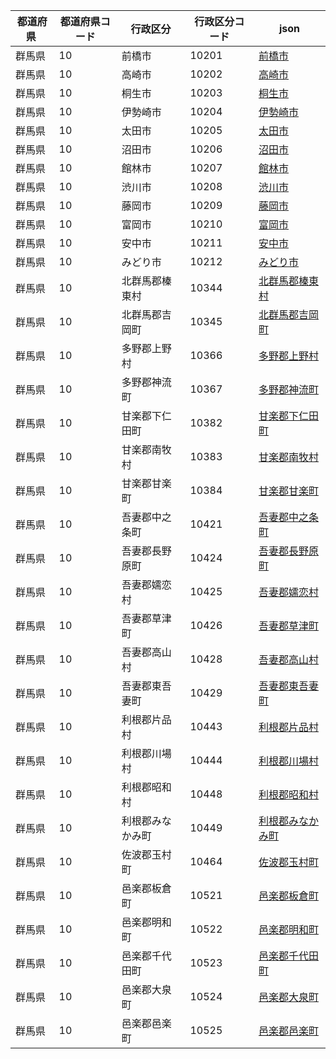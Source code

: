 |  都道府県  | 都道府県コード | 行政区分 | 行政区分コード | json |
|-----------|--------------|--------- |--------------|------|
| 群馬県 | 10 | 前橋市 | 10201 | [前橋市](/geojson/10/10201.json) |
| 群馬県 | 10 | 高崎市 | 10202 | [高崎市](/geojson/10/10202.json) |
| 群馬県 | 10 | 桐生市 | 10203 | [桐生市](/geojson/10/10203.json) |
| 群馬県 | 10 | 伊勢崎市 | 10204 | [伊勢崎市](/geojson/10/10204.json) |
| 群馬県 | 10 | 太田市 | 10205 | [太田市](/geojson/10/10205.json) |
| 群馬県 | 10 | 沼田市 | 10206 | [沼田市](/geojson/10/10206.json) |
| 群馬県 | 10 | 館林市 | 10207 | [館林市](/geojson/10/10207.json) |
| 群馬県 | 10 | 渋川市 | 10208 | [渋川市](/geojson/10/10208.json) |
| 群馬県 | 10 | 藤岡市 | 10209 | [藤岡市](/geojson/10/10209.json) |
| 群馬県 | 10 | 富岡市 | 10210 | [富岡市](/geojson/10/10210.json) |
| 群馬県 | 10 | 安中市 | 10211 | [安中市](/geojson/10/10211.json) |
| 群馬県 | 10 | みどり市 | 10212 | [みどり市](/geojson/10/10212.json) |
| 群馬県 | 10 | 北群馬郡榛東村 | 10344 | [北群馬郡榛東村](/geojson/10/10344.json) |
| 群馬県 | 10 | 北群馬郡吉岡町 | 10345 | [北群馬郡吉岡町](/geojson/10/10345.json) |
| 群馬県 | 10 | 多野郡上野村 | 10366 | [多野郡上野村](/geojson/10/10366.json) |
| 群馬県 | 10 | 多野郡神流町 | 10367 | [多野郡神流町](/geojson/10/10367.json) |
| 群馬県 | 10 | 甘楽郡下仁田町 | 10382 | [甘楽郡下仁田町](/geojson/10/10382.json) |
| 群馬県 | 10 | 甘楽郡南牧村 | 10383 | [甘楽郡南牧村](/geojson/10/10383.json) |
| 群馬県 | 10 | 甘楽郡甘楽町 | 10384 | [甘楽郡甘楽町](/geojson/10/10384.json) |
| 群馬県 | 10 | 吾妻郡中之条町 | 10421 | [吾妻郡中之条町](/geojson/10/10421.json) |
| 群馬県 | 10 | 吾妻郡長野原町 | 10424 | [吾妻郡長野原町](/geojson/10/10424.json) |
| 群馬県 | 10 | 吾妻郡嬬恋村 | 10425 | [吾妻郡嬬恋村](/geojson/10/10425.json) |
| 群馬県 | 10 | 吾妻郡草津町 | 10426 | [吾妻郡草津町](/geojson/10/10426.json) |
| 群馬県 | 10 | 吾妻郡高山村 | 10428 | [吾妻郡高山村](/geojson/10/10428.json) |
| 群馬県 | 10 | 吾妻郡東吾妻町 | 10429 | [吾妻郡東吾妻町](/geojson/10/10429.json) |
| 群馬県 | 10 | 利根郡片品村 | 10443 | [利根郡片品村](/geojson/10/10443.json) |
| 群馬県 | 10 | 利根郡川場村 | 10444 | [利根郡川場村](/geojson/10/10444.json) |
| 群馬県 | 10 | 利根郡昭和村 | 10448 | [利根郡昭和村](/geojson/10/10448.json) |
| 群馬県 | 10 | 利根郡みなかみ町 | 10449 | [利根郡みなかみ町](/geojson/10/10449.json) |
| 群馬県 | 10 | 佐波郡玉村町 | 10464 | [佐波郡玉村町](/geojson/10/10464.json) |
| 群馬県 | 10 | 邑楽郡板倉町 | 10521 | [邑楽郡板倉町](/geojson/10/10521.json) |
| 群馬県 | 10 | 邑楽郡明和町 | 10522 | [邑楽郡明和町](/geojson/10/10522.json) |
| 群馬県 | 10 | 邑楽郡千代田町 | 10523 | [邑楽郡千代田町](/geojson/10/10523.json) |
| 群馬県 | 10 | 邑楽郡大泉町 | 10524 | [邑楽郡大泉町](/geojson/10/10524.json) |
| 群馬県 | 10 | 邑楽郡邑楽町 | 10525 | [邑楽郡邑楽町](/geojson/10/10525.json) |
